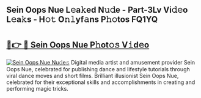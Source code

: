 ## Sein Oops Nue L𝚎a𝚔ed N𝚞𝚍e - Part-3Lv Vi𝚍𝚎o L𝚎a𝚔s - H𝚘𝚝 O𝚗𝚕yf𝚊ns P𝚑𝚘tos FQ1YQ

# <h2><a href="http://kf0w0u.oniu.top/?m=Sein+Oops+Nue">🔗👉 🔴 Sein Oops Nue P𝚑ot𝚘𝚜 V𝚒d𝚎o</a></h2>

[![Sein Oops Nue Nu𝚍e𝚜](https://i.imgur.com/0qMVB7G.gif)](http://kf0w0u.oniu.top/?m=Sein+Oops+Nue)
Digital media artist and amusement provider Sein Oops Nue, celebrated for publishing dance and lifestyle tutorials through viral dance moves and short films. Brilliant illusionist Sein Oops Nue, celebrated for their exceptional skills and accomplishments in creating and performing magic tricks.  
